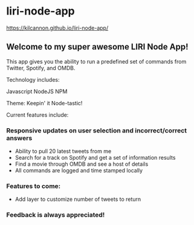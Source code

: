 # liri-node-app

https://kilcannon.github.io/liri-node-app/

## Welcome to my super awesome LIRI Node App!

This app gives you the ability to run a predefined set of commands from Twitter, Spotify, and OMDB.

Technology includes:

Javascript
NodeJS
NPM

Theme: Keepin' it Node-tastic!

Current features include:

### Responsive updates on user selection and incorrect/correct answers
+ Ability to pull 20 latest tweets from me
+ Search for a track on Spotify and get a set of information results
+ Find a movie through OMDB and see a host of details
+ All commands are logged and time stamped locally

### Features to come:
+ Add layer to customize number of tweets to return

### Feedback is always appreciated!